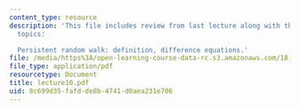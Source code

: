 ```yaml
---
content_type: resource
description: 'This file includes review from last lecture along with the following
  topics:

  Persistent random walk: definition, difference equations.'
file: /media/https%3A/open-learning-course-data-rc.s3.amazonaws.com/18-366-random-walks-and-diffusion-fall-2006/8c699d35fafdde8b4741d0aea231e706_lecture10.pdf
file_type: application/pdf
resourcetype: Document
title: lecture10.pdf
uid: 8c699d35-fafd-de8b-4741-d0aea231e706
---
```

